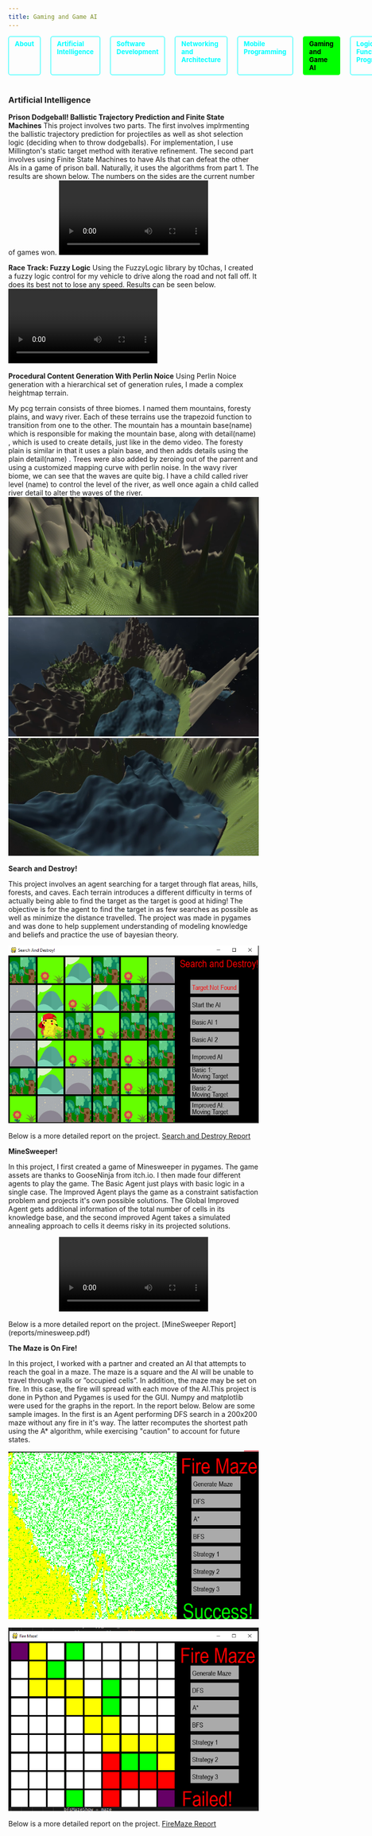 ```yaml
---
title: Gaming and Game AI
---
```

<nav>
  <a href="/">About</a>
  <a href="/ai">Artificial Intelligence</a>
  <a href="/software">Software Development</a>
  <a href="/network">Networking and Architecture</a>
  <a href="/mobile">Mobile Programming</a>
  <a href="/game" class="active">Gaming and Game AI</a>
  <a href="/other">Logical and Functional Programming</a>
</nav>

<style>
nav {
  display: flex;
  gap: 20px;
  margin-bottom: 40px;
}
nav a {
  color: #00ffff;
  text-decoration: none;
  font-weight: bold;
  padding: 6px 12px;
  border: 1px solid #00ffff;
  border-radius: 4px;
  transition: background 0.2s, color 0.2s;
  font-size: 13px;
}
nav a:hover {
  background: #00ffff;
  color: #000;
}
nav a.active {
  background: #00ff00;
  color: #000;
  border-color: #00ff00;
}
</style>

### Artificial Intelligence
**Prison Dodgeball! Ballistic Trajectory Prediction and Finite State Machines**
This project involves two parts. The first involves implrmenting the ballistic trajectory prediction for projectiles as well as shot selection logic (deciding when to throw dodgeballs). For implementation, I use Millington's static target method with iterative refinement.
The second part involves using Finite State Machines to have AIs that can defeat the other AIs in a game of prison ball. Naturally, it uses the algorithms from part 1. The results are shown below. The numbers on the sides are the current number of games won.
<video controls="controls" src="vids/gameai.mov">
    Your browser does not support the HTML5 Video element.
</video>

**Race Track: Fuzzy Logic**
Using the FuzzyLogic library by t0chas, I created a fuzzy logic control for my vehicle to drive along the road and not fall off. It does its best not to lose any speed. Results can be seen below.
<video controls="controls" src="vids/gameai7.mov">
    Your browser does not support the HTML5 Video element.
</video>

**Procedural Content Generation With Perlin Noice**
Using Perlin Noice generation with a hierarchical set of generation rules, I made a complex heightmap terrain.

My pcg terrain consists of three biomes. I named them mountains, foresty plains, and wavy river. Each of these terrains use the trapezoid function to transition
from one to the other. The mountain has a mountain base(name) which is responsible for making the mountain base, along with detail(name) , which is used to create details, 
just like in the demo video. The foresty plain is similar in that it uses a plain base, and then adds details using the plain detail(name) . Trees were also
added by zeroing out of the parrent and using a customized mapping curve with perlin noise. In the wavy river biome, we can see that the waves are quite big. I have 
a child called river level (name)  to control the level of the river, as well once again a child called river detail to alter the waves of the river.
![](images/pcgforestyplain.PNG)
![](images/pcgoverview.PNG)
![](images/pcgwavyriver.PNG)

**Search and Destroy!**

This project involves an agent searching for a target through flat areas, hills, forests, and caves. Each terrain introduces a different difficulty in terms of actually being able to find the target as the target is good at hiding! The objective is for the agent to find the target in as few searches as possible as well as minimize the distance travelled. The project was made in pygames and was done to help supplement understanding of modeling knowledge and beliefs and practice the use of bayesian theory.

![](images/sedes.PNG)

Below is a more detailed report on the project.
[Search and Destroy Report](reports/searchdestroy.pdf)



**MineSweeper!**

In this project, I first created a game of Minesweeper in pygames. The game assets are thanks to GooseNinja from itch.io. I then made four different agents to play the game. The Basic Agent just plays with basic logic in a single case. The Improved Agent plays the game as a constraint satisfaction problem and projects it's own possible solutions. The Global Improved Agent gets additional information of the total number of cells in its knowledge base, and the second improved Agent takes a simulated annealing approach to cells it deems risky in its projected solutions.
<p align="center">
<video controls="controls" src="vids/mimp.mp4">
    Your browser does not support the HTML5 Video element
</video>
</p>
Below is a more detailed report on the project.
[MineSweeper Report](reports/minesweep.pdf)



**The Maze is On Fire!**

In this project, I worked with a partner and created an AI that attempts to reach the goal in a maze. The maze is a square and the AI will be unable to travel through walls or ”occupied cells”. In addition, the maze may be set on fire. In this case, the fire will spread with each move of the AI.This project is done in Python and Pygames is used for the GUI. Numpy and matplotlib were used for the graphs in the report. In the report below. Below are some sample images. In the first is an Agent performing DFS search in a 200x200 maze without any fire in it's way. The latter recomputes the shortest path using the A* algorithm, while exercising "caution" to account for future states.

<p align="center">
  <img src="images/200.PNG">
</p>
<p align="center">
  <img src="images/strat3.PNG">
</p>



Below is a more detailed report on the project.
[FireMaze Report](reports/fmazereport.pdf)